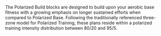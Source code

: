 The Polarized Build blocks are designed to build upon your aerobic base fitness with a growing emphasis on longer sustained efforts when compared to Polarized Base. Following the traditionally referenced three-zone model for Polarized Training, these plans reside within a polarized training intensity distribution between 80/20 and 95/5.